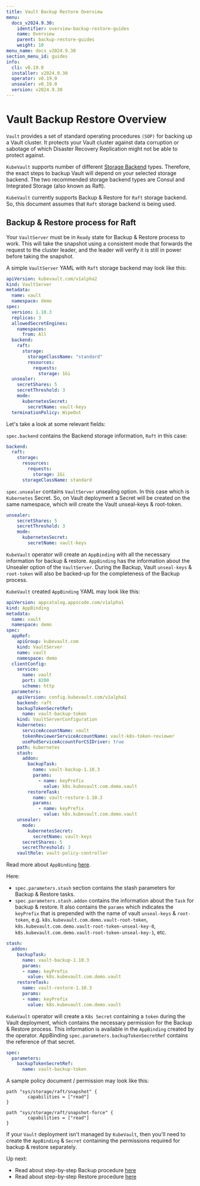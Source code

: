 ```yaml
---
title: Vault Backup Restore Overview
menu:
  docs_v2024.9.30:
    identifier: overview-backup-restore-guides
    name: Overview
    parent: backup-restore-guides
    weight: 10
menu_name: docs_v2024.9.30
section_menu_id: guides
info:
  cli: v0.19.0
  installer: v2024.9.30
  operator: v0.19.0
  unsealer: v0.19.0
  version: v2024.9.30
---
```


# Vault Backup Restore Overview

`Vault` provides a set of standard operating procedures `(SOP)` for backing up a Vault cluster. It protects your Vault cluster
against data corruption or sabotage of which Disaster Recovery Replication might not be able to protect against.

`KubeVault` supports number of different [Storage Backend](/docs/v2024.9.30/concepts/vault-server-crds/storage/overview) types. Therefore, the exact steps to backup Vault will depend on your
selected storage backend. The two recommended storage backend types are Consul and Integrated Storage 
(also known as Raft). 

`KubeVault` currently supports Backup & Restore for `Raft` storage backend. So, this document assumes that `Raft` storage backend is being used. 

## Backup & Restore process for Raft

Your `VaultServer` must be in `Ready` state for Backup & Restore process to work. This will take the snapshot
using a consistent mode that forwards the request to the cluster leader, and the leader will verify it is still
in power before taking the snapshot.

A simple `VaultServer` YAML with `Raft` storage backend may look like this:

```yaml
apiVersion: kubevault.com/v1alpha2
kind: VaultServer
metadata:
  name: vault
  namespace: demo
spec:
  version: 1.10.3
  replicas: 3
  allowedSecretEngines:
    namespaces:
      from: All
  backend:
    raft:
      storage:
        storageClassName: "standard"
        resources:
          requests:
            storage: 1Gi
  unsealer:
    secretShares: 5
    secretThreshold: 3
    mode:
      kubernetesSecret:
        secretName: vault-keys
  terminationPolicy: WipeOut
```

Let's take a look at some relevant fields:

`spec.backend` contains the Backend storage information, `Raft` in this case:

```yaml
backend:
  raft:
    storage:
      resources:
        requests:
          storage: 1Gi
      storageClassName: standard
```

`spec.unsealer` contains `VaultServer` unsealing option. In this case which is `Kubernetes` Secret. So, on Vault deployment
a Secret will be created on the same namespace, which will create the Vault unseal-keys & root-token.

```yaml
unsealer:
    secretShares: 5
    secretThreshold: 3
    mode:
      kubernetesSecret:
        secretName: vault-keys
```

`KubeVault` operator will create an `AppBinding` with all the necessary information for backup & restore.
`AppBinding` has the information about the Unsealer option of the `VaultServer`. During the Backup,
Vault `unseal-keys` & `root-token` will also be backed-up for the completeness of the Backup process. 

`KubeVault` created `AppBinding` YAML may look like this:

```yaml
apiVersion: appcatalog.appscode.com/v1alpha1
kind: AppBinding
metadata:
  name: vault
  namespace: demo
spec:
  appRef:
    apiGroup: kubevault.com
    kind: VaultServer
    name: vault
    namespace: demo
  clientConfig:
    service:
      name: vault
      port: 8200
      scheme: http
  parameters:
    apiVersion: config.kubevault.com/v1alpha1
    backend: raft
    backupTokenSecretRef:
      name: vault-backup-token
    kind: VaultServerConfiguration
    kubernetes:
      serviceAccountName: vault
      tokenReviewerServiceAccountName: vault-k8s-token-reviewer
      usePodServiceAccountForCSIDriver: true
    path: kubernetes
    stash:
      addon:
        backupTask:
          name: vault-backup-1.10.3
          params:
            - name: keyPrefix
              value: k8s.kubevault.com.demo.vault
        restoreTask:
          name: vault-restore-1.10.3
          params:
            - name: keyPrefix
              value: k8s.kubevault.com.demo.vault
    unsealer:
      mode:
        kubernetesSecret:
          secretName: vault-keys
      secretShares: 5
      secretThreshold: 3
    vaultRole: vault-policy-controller
```

Read more about `AppBinding` [here](/docs/v2024.9.30/concepts/vault-server-crds/appbinding).

Here:
- `spec.parameters.stash` section contains the stash parameters for Backup & Restore tasks. 
- `spec.parameters.stash.addon` contains the information about the `Task` for backup & restore. 
It also contains the `params` which indicates the `keyPrefix` that is prepended with the name of vault `unseal-keys` & `root-token`, e.g. `k8s.kubevault.com.demo.vault-root-token`, 
`k8s.kubevault.com.demo.vault-root-token-unseal-key-0`, `k8s.kubevault.com.demo.vault-root-token-unseal-key-1`, etc.

```yaml
stash:
  addon:
    backupTask:
      name: vault-backup-1.10.3
      params:
      - name: keyPrefix
        value: k8s.kubevault.com.demo.vault
    restoreTask:
      name: vault-restore-1.10.3
      params:
      - name: keyPrefix
        value: k8s.kubevault.com.demo.vault
```


`KubeVault` operator will create a `K8s Secret` containing a `token` during the Vault deployment, which contains the necessary permission
for the Backup & Restore process. This information is available in the `AppBinding` created by the operator. AppBinding
`spec.parameters.backupTokenSecretRef` contains the reference of that secret.

```yaml
spec:
  parameters:
    backupTokenSecretRef:
      name: vault-backup-token

```

A sample policy document / permission may look like this:

```hcl
path "sys/storage/raft/snapshot" {
        capabilities = ["read"]
}

path "sys/storage/raft/snapshot-force" {
        capabilities = ["read"]
}
```

If your `Vault` deployment isn't managed by `KubeVault`, then you'll need to create the `AppBinding` & `Secret` containing 
the permissions required for backup & restore separately.

Up next:
- Read about step-by-step Backup procedure [here](/docs/v2024.9.30/guides/backup-restore/backup)
- Read about step-by-step Restore procedure [here](/docs/v2024.9.30/guides/backup-restore/restore)

